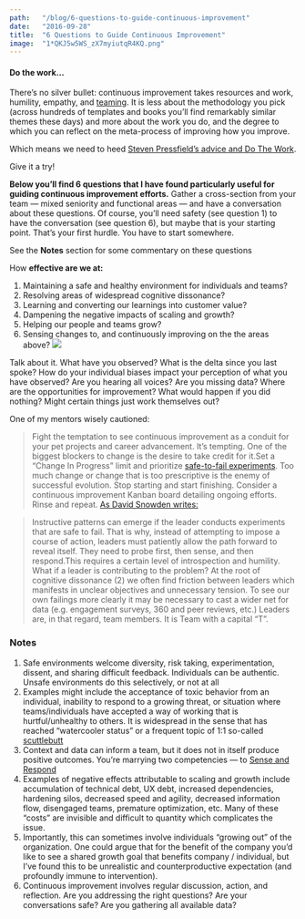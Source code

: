```yaml
---
path:	"/blog/6-questions-to-guide-continuous-improvement"
date:	"2016-09-28"
title:	"6 Questions to Guide Continuous Improvement"
image:	"1*QKJ5w5WS_zX7myiutqR4KQ.png"
---
```


#### Do the work…

There’s no silver bullet: continuous improvement takes resources and work, humility, empathy, and [teaming](http://www.wiley.com/WileyCDA/WileyTitle/productCd-078797093X.html). It is less about the methodology you pick (across hundreds of templates and books you’ll find remarkably similar themes these days) and more about the work you do, and the degree to which you can reflect on the meta-process of improving how you improve.

Which means we need to heed [Steven Pressfield’s advice and Do The Work](https://www.amazon.com/dp/B00NK0MJBK/ref=dp-kindle-redirect?_encoding=UTF8&btkr=1).

Give it a try!

**Below you’ll find 6 questions that I have found particularly useful for guiding continuous improvement efforts.** Gather a cross-section from your team — mixed seniority and functional areas — and have a conversation about these questions. Of course, you’ll need safety (see question 1) to have the conversation (see question 6), but maybe that is your starting point. That’s your first hurdle. You have to start somewhere.

See the **Notes** section for some commentary on these questions

How **effective are we at:**

1. Maintaining a safe and healthy environment for individuals and teams?
2. Resolving areas of widespread cognitive dissonance?
3. Learning and converting our learnings into customer value?
4. Dampening the negative impacts of scaling and growth?
5. Helping our people and teams grow?
6. Sensing changes to, and continuously improving on the the areas above?
![](/images/1*QKJ5w5WS_zX7myiutqR4KQ.png)

Talk about it. What have you observed? What is the delta since you last spoke? How do your individual biases impact your perception of what you have observed? Are you hearing all voices? Are you missing data? Where are the opportunities for improvement? What would happen if you did nothing? Might certain things just work themselves out?

One of my mentors wisely cautioned:


> Fight the temptation to see continuous improvement as a conduit for your pet projects and career advancement. It’s tempting. One of the biggest blockers to change is the desire to take credit for it.Set a “Change In Progress” limit and prioritize [safe-to-fail experiments](http://cognitive-edge.com/methods/safe-to-fail-probes/). Too much change or change that is too prescriptive is the enemy of successful evolution. Stop starting and start finishing. Consider a continuous improvement Kanban board detailing ongoing efforts. Rinse and repeat. [As David Snowden writes:](https://hbr.org/2007/11/a-leaders-framework-for-decision-making)


> Instructive patterns can emerge if the leader conducts experiments that are safe to fail. That is why, instead of attempting to impose a course of action, leaders must patiently allow the path forward to reveal itself. They need to probe first, then sense, and then respond.This requires a certain level of introspection and humility. What if a leader is contributing to the problem? At the root of cognitive dissonance (2) we often find friction between leaders which manifests in unclear objectives and unnecessary tension. To see our own failings more clearly it may be necessary to cast a wider net for data (e.g. engagement surveys, 360 and peer reviews, etc.) Leaders are, in that regard, team members. It is Team with a capital “T”.

### Notes

1. Safe environments welcome diversity, risk taking, experimentation, dissent, and sharing difficult feedback. Individuals can be authentic. Unsafe environments do this selectively, or not at all
2. Examples might include the acceptance of toxic behavior from an individual, inability to respond to a growing threat, or situation where teams/individuals have accepted a way of working that is hurtful/unhealthy to others. It is widespread in the sense that has reached “watercooler status” or a frequent topic of 1:1 so-called [scuttlebutt](https://en.wikipedia.org/wiki/Scuttlebutt)
3. Context and data can inform a team, but it does not in itself produce positive outcomes. You’re marrying two competencies — to [Sense and Respond](http://senseandrespond.co/)
4. Examples of negative effects attributable to scaling and growth include accumulation of technical debt, UX debt, increased dependencies, hardening silos, decreased speed and agility, decreased information flow, disengaged teams, premature optimization, etc. Many of these “costs” are invisible and difficult to quantity which complicates the issue.
5. Importantly, this can sometimes involve individuals “growing out” of the organization. One could argue that for the benefit of the company you’d like to see a shared growth goal that benefits company / individual, but I’ve found this to be unrealistic and counterproductive expectation (and profoundly immune to intervention).
6. Continuous improvement involves regular discussion, action, and reflection. Are you addressing the right questions? Are your conversations safe? Are you gathering all available data?
